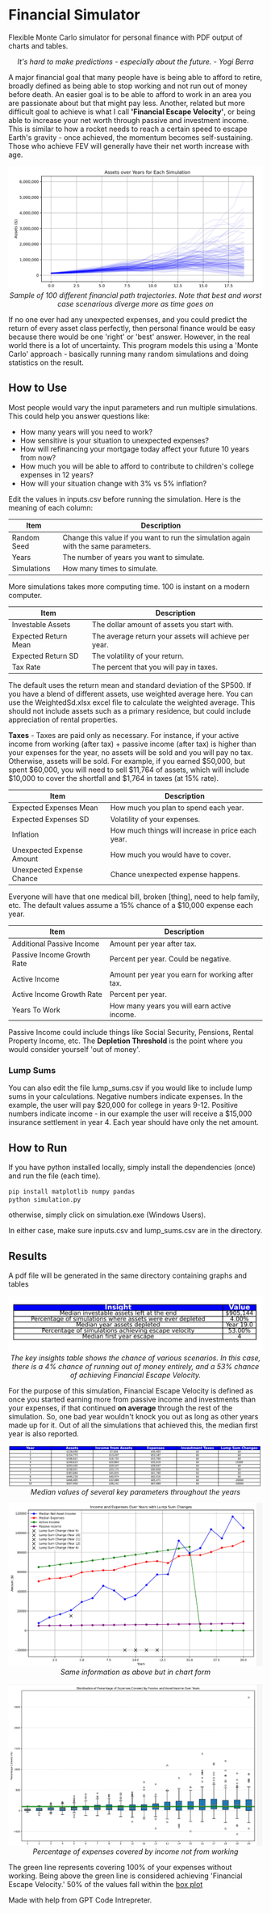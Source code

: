# Financial Simulator
Flexible Monte Carlo simulator for personal finance with PDF output of charts and tables.

<p align="center"> <i>It's hard to make predictions - especially about the future. - Yogi Berra </i> </p>

A major financial goal that many people have is being able to afford to retire, broadly defined as being able to stop working and not run out of money before death. An easier goal is to be able to afford to work in an area you are passionate about but that might pay less. Another, related but more difficult goal to achieve is what I call <b>'Financial Escape Velocity'</b>, or being able to increase your net worth through passive and investment income. This is similar to how a rocket needs to reach a certain speed to escape Earth's gravity - once achieved, the momentum becomes self-sustaining. Those who achieve FEV will generally have their net worth increase with age.

<p align="center">
  <img src="assets_over_years.jpg?raw=true" alt="Different Path Trajectories">
  <br>
  <i>Sample of 100 different financial path trajectories. Note that best and worst case scenarious diverge more as time goes on</i>
</p>


If no one ever had any unexpected expenses, and you could predict the return of every asset class perfectly, then personal finance would be easy because there would be one 'right' or 'best' answer. However, in the real world there is a lot of uncertainty. This program models this using a 'Monte Carlo' approach - basically running many random simulations and doing statistics on the result. 

## How to Use

Most people would vary the input parameters and run multiple simulations. This could help you answer questions like:

- How many years will you need to work?
- How sensitive is your situation to unexpected expenses?
- How will refinancing your mortgage today affect your future 10 years from now?
- How much you will be able to afford to contribute to children's college expenses in 12 years?
- How will your situation change with 3% vs 5% inflation?


Edit the values in inputs.csv before running the simulation. Here is the meaning of each column:

| Item      | Description |
| ----------- | ----------- |
| Random Seed     | Change this value if you want to run the simulation again with the same parameters.      |
| Years   | The number of years you want to simulate.        |
| Simulations   | How many times to simulate.       |

More simulations takes more computing time. 100 is instant on a modern computer. 

| Item      | Description |
| ----------- | ----------- |
| Investable Assets   | The dollar amount of assets you start with.        |
| Expected Return Mean   | The average return your assets will achieve per year.       |
| Expected Return SD   | The volatility of your return.      |
| Tax Rate  | The percent that you will pay in taxes.      |


The default uses the return mean and standard deviation of the SP500. If you have a blend of different assets, use weighted average here. You can use the WeightedSd.xlsx excel file to calculate the weighted average. This should not include assets such as a primary residence, but could include appreciation of rental properties. 

**Taxes** - Taxes are paid only as necessary. For instance, if your active income from working (after tax) + passive income (after tax) is higher than your expenses for the year, no assets will be sold and you will pay no tax. Otherwise, assets will be sold. For example, if you earned $50,000, but spent $60,000, you will need to sell $11,764 of assets, which will include $10,000 to cover the shortfall and $1,764 in taxes (at 15% rate). 


| Item      | Description |
| ----------- | ----------- |
| Expected Expenses Mean   | How much you plan to spend each year.        |
| Expected Expenses SD   | Volatility of your expenses.       |
| Inflation   | How much things will increase in price each year.      |
| Unexpected Expense Amount   | How much you would have to cover.     |
| Unexpected Expense Chance   | Chance unexpected expense happens.      |

Everyone will have that one medical bill, broken [thing], need to help family, etc. The default values assume a 15% chance of a $10,000 expense each year. 


| Item      | Description |
| ----------- | ----------- |
| Additional Passive Income   | Amount per year after tax.       |
| Passive Income Growth Rate   | Percent per year. Could be negative.       |
| Active Income   | Amount per year you earn for working after tax.      |
| Active Income Growth Rate   | Percent per year.     |
| Years To Work  | How many years you will earn active income.     |

Passive Income could include things like Social Security, Pensions, Rental Property Income, etc. The **Depletion Threshold** is the point where you would consider yourself 'out of money'.

### Lump Sums

You can also edit the file lump_sums.csv if you would like to include lump sums in your calculations. Negative numbers indicate expenses. In the example, the user will pay $20,000 for college in years 9-12. Positive numbers indicate income - in our example the user will receive a $15,000 insurance settlement in year 4. Each year should have only the net amount. 

## How to Run

If you have python installed locally, simply install the dependencies (once) and run the file (each time). 
```
pip install matplotlib numpy pandas
python simulation.py
```

otherwise, simply click on simulation.exe (Windows Users). 

In either case, make sure inputs.csv and lump_sums.csv are in the directory. 

## Results

A pdf file will be generated in the same directory containing graphs and tables

<p align="center">
  <img src="key_insights.jpg?raw=true" alt="key insights">
  <br>
  <i>The key insights table shows the chance of various scenarios. In this case, there is a 4% chance of running out of money entirely, and a 
  53% chance of achieving Financial Escape Velocity. </i>
</p>

For the purpose of this simulation, Financial Escape Velocity is defined as once you started earning more from passive income and investments than your expenses, if that continued <b>on average</b> through the rest of the simulation. So, one bad year wouldn't knock you out as long as other years made up for it. Out of all the simulations that achieved this, the median first year is also reported. 

<p align="center">
  <img src="table1.jpg?raw=true" alt="Summary table">
  <br>
  <i>Median values of several key parameters throughout the years</i>
</p>

<p align="center">
  <img src="graph1.jpg?raw=true" alt="Median values graphed over time">
  <br>
  <i>Same information as above but in chart form</i>
</p>

<p align="center">
  <img src="fev_graph.jpg?raw=true" alt="FEV graph">
  <br>
  <i>Percentage of expenses covered by income not from working</i>
</p>

The green line represents covering 100% of your expenses without working. Being above the green line is considered achieving 'Financial Escape Velocity.' 50% of the values fall within the [box plot](https://en.wikipedia.org/wiki/Box_plot) 

Made with help from GPT Code Intrepreter. 
